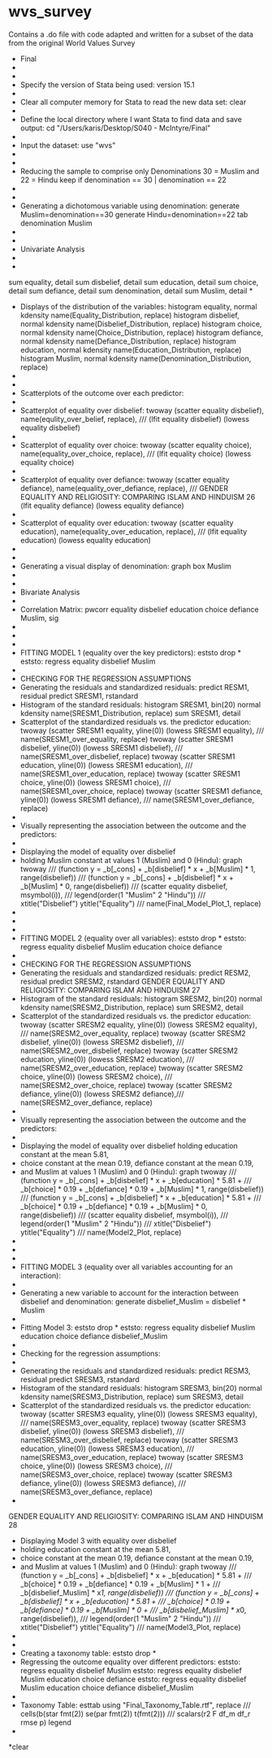 # wvs_survey
Contains a .do file with code adapted and written for a subset of the data from the original World Values Survey

* Final
*
*
* Specify the version of Stata being used:
version 15.1
*
* Clear all computer memory for Stata to read the new data set:
clear
*
* Define the local directory where I want Stata to find data and save output:
cd "/Users/karis/Desktop/S040 - McIntyre/Final"
*
* Input the dataset:
use "wvs"
*
*
* Reducing the sample to comprise only Denominations 30 = Muslim and 22 = Hindu
keep if denomination == 30 | denomination == 22
*
*
* Generating a dichotomous variable using denomination:
generate Muslim=denomination==30
generate Hindu=denomination==22
tab denomination Muslim
*
*
* Univariate Analysis
*
*
sum equality, detail
sum disbelief, detail
sum education, detail
sum choice, detail
sum defiance, detail
sum denomination, detail
sum Muslim, detail
*
* Displays of the distribution of the variables:
histogram equality, normal kdensity name(Equality_Distribution, replace)
histogram disbelief, normal kdensity name(Disbelief_Distribution, replace)
histogram choice, normal kdensity name(Choice_Distribution, replace)
histogram defiance, normal kdensity name(Defiance_Distribution, replace)
histogram education, normal kdensity name(Education_Distribution, replace)
histogram Muslim, normal kdensity name(Denomination_Distribution, replace)
*
*
* Scatterplots of the outcome over each predictor:
*
* Scatterplot of equality over disbelief:
twoway (scatter equality disbelief), name(equlity_over_belief, replace), ///
(lfit equality disbelief) (lowess equality disbelief)
*
* Scatterplot of equality over choice:
twoway (scatter equality choice), name(equality_over_choice, replace), ///
(lfit equality choice) (lowess equality choice)
*
* Scatterplot of equality over defiance:
twoway (scatter equality defiance), name(equality_over_defiance, replace), ///
GENDER EQUALITY AND RELIGIOSITY: COMPARING ISLAM AND HINDUISM 26
(lfit equality defiance) (lowess equality defiance)
*
* Scatterplot of equality over education:
twoway (scatter equality education), name(equality_over_education, replace), ///
(lfit equality education) (lowess equality education)
*
*
* Generating a visual display of denomination:
graph box Muslim
*
*
* Bivariate Analysis
*
* Correlation Matrix:
pwcorr equality disbelief education choice defiance Muslim, sig
*
*
*
* FITTING MODEL 1 (equality over the key predictors):
eststo drop *
eststo: regress equality disbelief Muslim
*
* CHECKING FOR THE REGRESSION ASSUMPTIONS
* Generating the residuals and standardized residuals:
predict RESM1, residual
predict SRESM1, rstandard
* Histogram of the standard residuals:
histogram SRESM1, bin(20) normal kdensity name(SRESM1_Distribution, replace)
sum SRESM1, detail
* Scatterplot of the standardized residuals vs. the predictor education:
twoway (scatter SRESM1 equality, yline(0)) (lowess SRESM1 equality), ///
name(SRESM1_over_equality, replace)
twoway (scatter SRESM1 disbelief, yline(0)) (lowess SRESM1 disbelief), ///
name(SRESM1_over_disbelief, replace)
twoway (scatter SRESM1 education, yline(0)) (lowess SRESM1 education), ///
name(SRESM1_over_education, replace)
twoway (scatter SRESM1 choice, yline(0)) (lowess SRESM1 choice), ///
name(SRESM1_over_choice, replace)
twoway (scatter SRESM1 defiance, yline(0)) (lowess SRESM1 defiance), ///
name(SRESM1_over_defiance, replace)
*
* Visually representing the association between the outcome and the predictors:
*
* Displaying the model of equality over disbelief
* holding Muslim constant at values 1 (Muslim) and 0 (Hindu):
graph twoway ///
(function y = _b[_cons] + _b[disbelief] * x + _b[Muslim] * 1, range(disbelief)) ///
(function y = _b[_cons] + _b[disbelief] * x + _b[Muslim] * 0, range(disbelief)) ///
(scatter equality disbelief, msymbol(i)), ///
legend(order(1 "Muslim" 2 "Hindu")) ///
xtitle("Disbelief") ytitle("Equality") ///
name(Final_Model_Plot_1, replace)
*
*
*
* FITTING MODEL 2 (equality over all variables):
eststo drop *
eststo: regress equality disbelief Muslim education choice defiance
*
* CHECKING FOR THE REGRESSION ASSUMPTIONS
* Generating the residuals and standardized residuals:
predict RESM2, residual
predict SRESM2, rstandard
GENDER EQUALITY AND RELIGIOSITY: COMPARING ISLAM AND HINDUISM 27
* Histogram of the standard residuals:
histogram SRESM2, bin(20) normal kdensity name(SRESM2_Distribution, replace)
sum SRESM2, detail
* Scatterplot of the standardized residuals vs. the predictor education:
twoway (scatter SRESM2 equality, yline(0)) (lowess SRESM2 equality), ///
name(SRESM2_over_equality, replace)
twoway (scatter SRESM2 disbelief, yline(0)) (lowess SRESM2 disbelief), ///
name(SRESM2_over_disbelief, replace)
twoway (scatter SRESM2 education, yline(0)) (lowess SRESM2 education), ///
name(SRESM2_over_education, replace)
twoway (scatter SRESM2 choice, yline(0)) (lowess SRESM2 choice), ///
name(SRESM2_over_choice, replace)
twoway (scatter SRESM2 defiance, yline(0)) (lowess SRESM2 defiance),///
name(SRESM2_over_defiance, replace)
*
* Visually representing the association between the outcome and the predictors:
*
* Displaying the model of equality over disbelief holding education constant at the mean 5.81,
* choice constant at the mean 0.19, defiance constant at the mean 0.19,
* and Muslim at values 1 (Muslim) and 0 (Hindu):
graph twoway ///
(function y = _b[_cons] + _b[disbelief] * x + _b[education] * 5.81 + ///
_b[choice] * 0.19 + _b[defiance] * 0.19 + _b[Muslim] * 1, range(disbelief)) ///
(function y = _b[_cons] + _b[disbelief] * x + _b[education] * 5.81 + ///
_b[choice] * 0.19 + _b[defiance] * 0.19 + _b[Muslim] * 0, range(disbelief)) ///
(scatter equality disbelief, msymbol(i)), ///
legend(order(1 "Muslim" 2 "Hindu")) ///
xtitle("Disbelief") ytitle("Equality") ///
name(Model2_Plot, replace)
*
*
*
* FITTING MODEL 3 (equality over all variables accounting for an interaction):
*
* Generating a new variable to account for the interaction between disbelief and denomination:
generate disbelief_Muslim = disbelief * Muslim
*
* Fitting Model 3:
eststo drop *
eststo: regress equality disbelief Muslim education choice defiance disbelief_Muslim
*
* Checking for the regression assumptions:
*
* Generating the residuals and standardized residuals:
predict RESM3, residual
predict SRESM3, rstandard
* Histogram of the standard residuals:
histogram SRESM3, bin(20) normal kdensity name(SRESM3_Distribution, replace)
sum SRESM3, detail
* Scatterplot of the standardized residuals vs. the predictor education:
twoway (scatter SRESM3 equality, yline(0)) (lowess SRESM3 equality), ///
name(SRESM3_over_equality, replace)
twoway (scatter SRESM3 disbelief, yline(0)) (lowess SRESM3 disbelief), ///
name(SRESM3_over_disbelief, replace)
twoway (scatter SRESM3 education, yline(0)) (lowess SRESM3 education), ///
name(SRESM3_over_education, replace)
twoway (scatter SRESM3 choice, yline(0)) (lowess SRESM3 choice), ///
name(SRESM3_over_choice, replace)
twoway (scatter SRESM3 defiance, yline(0)) (lowess SRESM3 defiance), ///
name(SRESM3_over_defiance, replace)
*
GENDER EQUALITY AND RELIGIOSITY: COMPARING ISLAM AND HINDUISM 28
* Displaying Model 3 with equality over disbelief
* holding education constant at the mean 5.81,
* choice constant at the mean 0.19, defiance constant at the mean 0.19,
* and Muslim at values 1 (Muslim) and 0 (Hindu):
graph twoway ///
(function y = _b[_cons] + _b[disbelief] * x + _b[education] * 5.81 + ///
_b[choice] * 0.19 + _b[defiance] * 0.19 + _b[Muslim] * 1 + ///
_b[disbelief_Muslim] * x*1, range(disbelief)) ///
(function y = _b[_cons] + _b[disbelief] * x + _b[education] * 5.81 + ///
_b[choice] * 0.19 + _b[defiance] * 0.19 + _b[Muslim] * 0 + ///
_b[disbelief_Muslim] * x*0, range(disbelief)), ///
legend(order(1 "Muslim" 2 "Hindu")) ///
xtitle("Disbelief") ytitle("Equality") ///
name(Model3_Plot, replace)
*
*
* Creating a taxonomy table:
eststo drop *
* Regressing the outcome equality over different predictors:
eststo: regress equality disbelief Muslim
eststo: regress equality disbelief Muslim education choice defiance
eststo: regress equality disbelief Muslim education choice defiance disbelief_Muslim
*
* Taxonomy Table:
esttab using "Final_Taxonomy_Table.rtf", replace ///
cells(b(star fmt(2)) se(par fmt(2)) t(fmt(2))) ///
scalars(r2 F df_m df_r rmse p) legend
*
*clear
